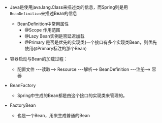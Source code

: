 * Java是使用java.lang.Class来描述类的信息，而Spring则是用`BeanDefinition`来描述Bean的信息
    * BeanDefinition中常用属性
        * @Scope 作用范围
        * @Lazy Bean实例是否延迟加载
        * @Primary  是否是优先的实现类(一个接口有多个实现类Bean，则优先使用@Primary标注的那个Bean)
      
* 容器启动与Bean的加载过程：
    * 配置文件 ---读取--> Resource ---解析--> BeanDefinition ---注册--> 容器
    
* BeanFactory
    * Spring中生成的Bean都是由这个接口的实现类来管理的。
* FactoryBean<T> 
    * 也是一个Bean，用来生成普通的Bean